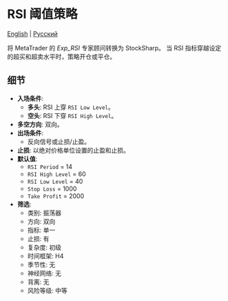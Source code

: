 # RSI 阈值策略
[English](README.md) | [Русский](README_ru.md)

将 MetaTrader 的 *Exp_RSI* 专家顾问转换为 StockSharp。 当 RSI 指标穿越设定的超买和超卖水平时，策略开仓或平仓。

## 细节

- **入场条件**:
  - **多头**: RSI 上穿 `RSI Low Level`。
  - **空头**: RSI 下穿 `RSI High Level`。
- **多空方向**: 双向。
- **出场条件**:
  - 反向信号或止损/止盈。
- **止损**: 以绝对价格单位设置的止盈和止损。
- **默认值**:
  - `RSI Period` = 14
  - `RSI High Level` = 60
  - `RSI Low Level` = 40
  - `Stop Loss` = 1000
  - `Take Profit` = 2000
- **筛选**:
  - 类别: 振荡器
  - 方向: 双向
  - 指标: 单一
  - 止损: 有
  - 复杂度: 初级
  - 时间框架: H4
  - 季节性: 无
  - 神经网络: 无
  - 背离: 无
  - 风险等级: 中等
